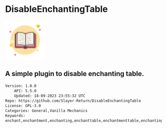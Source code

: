 # DisableEnchantingTable
<img src="https://raw.githubusercontent.com/Slayer-Return/DisableEnchantingTable/423e9b4a1a938f667d87609acdcde750efeb58cf/book.png" width="128" height="128" />

## A simple plugin to disable enchanting table.
```properties
Version: 1.0.0
    API: 5.5.0
    Updated: 18-09-2023 23:55:32 UTC
Repo: https://github.com/Slayer-Return/DisableEnchantingTable
License: GPL-3.0
Categories: General,Vanilla Mechanics
Keywords: enchant,enchantment,enchanting,enchanttable,enchantmenttable,enchantingtable
```